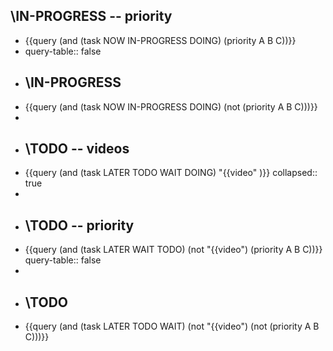 ## \IN-PROGRESS -- priority
- {{query (and (task NOW IN-PROGRESS DOING) (priority A B C))}}
- query-table:: false
- ## \IN-PROGRESS
- {{query (and (task NOW IN-PROGRESS DOING) (not (priority A B C)))}}
-
- ## \TODO -- videos
- {{query (and (task LATER TODO WAIT DOING) "{{video" )}}
  collapsed:: true
-
- ## \TODO -- priority
- {{query (and (task LATER WAIT TODO) (not "{{video") (priority A B C))}}
  query-table:: false
-
- ## \TODO
- {{query (and (task LATER TODO WAIT) (not "{{video") (not (priority A B C)))}}